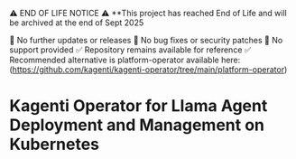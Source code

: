 ⚠️ END OF LIFE NOTICE ⚠️ **This project has reached End of Life and will be archived at the end of Sept 2025

🚫 No further updates or releases
🚫 No bug fixes or security patches
🚫 No support provided
✅ Repository remains available for reference
✅ Recommended alternative is platform-operator available here: (https://github.com/kagenti/kagenti-operator/tree/main/platform-operator)

# Kagenti Operator for Llama Agent Deployment and Management on Kubernetes
